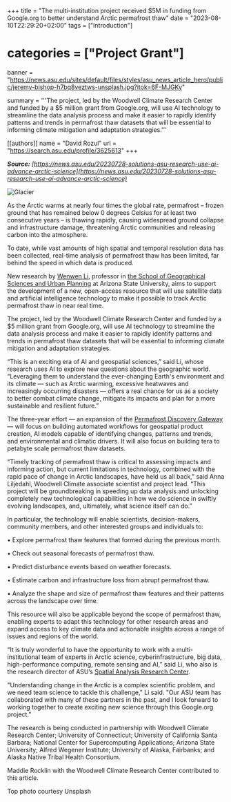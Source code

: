 +++
title = "The multi-institution project received $5M in funding from Google.org to better understand Arctic permafrost thaw"
date = "2023-08-10T22:29:20+02:00"
tags = ["Introduction"]
# categories = ["Project Grant"]
banner = "https://news.asu.edu/sites/default/files/styles/asu_news_article_hero/public/jeremy-bishop-h7bq8veztws-unsplash.jpg?itok=6F-MJGKy"

summary = '''The project, led by the Woodwell Climate Research Center and funded by a $5 million grant from Google.org, will use AI technology to streamline the data analysis process and make it easier to rapidly identify patterns and trends in permafrost thaw datasets that will be essential to informing climate mitigation and adaptation strategies.'''
    
[[authors]]
    name = "David Rozul"
    url = "https://search.asu.edu/profile/3625613"
+++

*__Source:__ [https://news.asu.edu/20230728-solutions-asu-research-use-ai-advance-arctic-science](https://news.asu.edu/20230728-solutions-asu-research-use-ai-advance-arctic-science)*

![Glacier](https://news.asu.edu/sites/default/files/styles/asu_news_article_hero/public/jeremy-bishop-h7bq8veztws-unsplash.jpg?itok=6F-MJGKy)

As the Arctic warms at nearly four times the global rate, permafrost – frozen ground that has remained below 0 degrees Celsius for at least two consecutive years – is thawing rapidly, causing widespread ground collapse and infrastructure damage, threatening Arctic communities and releasing carbon into the atmosphere.

To date, while vast amounts of high spatial and temporal resolution data has been collected, real-time analysis of permafrost thaw has been limited, far behind the speed in which data is produced.

New research by [Wenwen Li](https://www.public.asu.edu/~wenwenl1/), professor in [the School of Geographical Sciences and Urban Planning](https://sgsup.asu.edu/) at Arizona State University, aims to support the development of a new, open-access resource that will use satellite data and artificial intelligence technology to make it possible to track Arctic permafrost thaw in near real time. 

The project, led by the Woodwell Climate Research Center and funded by a $5 million grant from Google.org, will use AI technology to streamline the data analysis process and make it easier to rapidly identify patterns and trends in permafrost thaw datasets that will be essential to informing climate mitigation and adaptation strategies.

“This is an exciting era of AI and geospatial sciences,” said Li, whose research uses AI to explore new questions about the geographic world. “Leveraging them to understand the ever-changing Earth's environment and its climate — such as Arctic warming, excessive heatwaves and increasingly occurring disasters — offers a real chance for us as a society to better combat climate change, mitigate its impacts and plan for a more sustainable and resilient future.”

The three-year effort — an expansion of the [Permafrost Discovery Gateway](https://arcticdata.io/catalog/portals/permafrost/) — will focus on building automated workflows for geospatial product creation, AI models capable of identifying changes, patterns and trends, and environmental and climatic drivers. It will also focus on building tera to petabyte scale permafrost thaw datasets.

“Timely tracking of permafrost thaw is critical to assessing impacts and informing action, but current limitations in technology, combined with the rapid pace of change in Arctic landscapes, have held us all back,” said Anna Liljedahl, Woodwell Climate associate scientist and project lead. “This project will be groundbreaking in speeding up data analysis and unlocking completely new technological capabilities in how we do science in swiftly evolving landscapes, and, ultimately, what science itself can do.”

In particular, the technology will enable scientists, decision-makers, community members, and other interested groups and individuals to:

• Explore permafrost thaw features that formed during the previous month.

• Check out seasonal forecasts of permafrost thaw.

• Predict disturbance events based on weather forecasts.

• Estimate carbon and infrastructure loss from abrupt permafrost thaw.

• Analyze the shape and size of permafrost thaw features and their patterns across the landscape over time. 

This resource will also be applicable beyond the scope of permafrost thaw, enabling experts to adapt this technology for other research areas and expand access to key climate data and actionable insights across a range of issues and regions of the world.

“It is truly wonderful to have the opportunity to work with a multi-institutional team of experts in Arctic science, cyberinfrastructure, big data, high-performance computing, remote sensing and AI,” said Li, who also is the research director of ASU’s [Spatial Analysis Research Center](https://sgsup.asu.edu/SPARC). 

"Understanding change in the Arctic is a complex scientific problem, and we need team science to tackle this challenge," Li said. "Our ASU team has collaborated with many of these partners in the past, and I look forward to working together to create exciting new science through this Google.org project.”

The research is being conducted in partnership with Woodwell Climate Research Center; University of Connecticut; University of California Santa Barbara; National Center for Supercomputing Applications; Arizona State University; Alfred Wegener Institute; University of Alaska, Fairbanks; and Alaska Native Tribal Health Consortium. 

Maddie Rocklin with the Woodwell Climate Research Center contributed to this article.

Top photo courtesy Unsplash